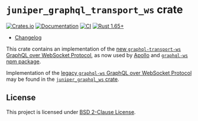 `juniper_graphql_transport_ws` crate
==========================

[![Crates.io](https://img.shields.io/crates/v/juniper_graphql_transport_ws.svg?maxAge=2592000)](https://crates.io/crates/juniper_graphql_transport_ws)
[![Documentation](https://docs.rs/juniper_graphql_transport_ws/badge.svg)](https://docs.rs/juniper_graphql_transport_ws)
[![CI](https://github.com/graphql-rust/juniper/workflows/CI/badge.svg?branch=master "CI")](https://github.com/graphql-rust/juniper/actions?query=workflow%3ACI+branch%3Amaster)
[![Rust 1.65+](https://img.shields.io/badge/rustc-1.65+-lightgray.svg "Rust 1.65+")](https://blog.rust-lang.org/2022/11/03/Rust-1.65.0.html)

- [Changelog](https://github.com/graphql-rust/juniper/blob/master/juniper_graphql_transport_ws/CHANGELOG.md)

This crate contains an implementation of the [new `graphql-transport-ws` GraphQL over WebSocket Protocol][new], as now used by [Apollo] and [`graphql-ws` npm package].

Implementation of the [legacy `graphql-ws` GraphQL over WebSocket Protocol][old] may be found in the [`juniper_graphql_ws` crate].




## License

This project is licensed under [BSD 2-Clause License](https://github.com/graphql-rust/juniper/blob/master/juniper_graphql_transport_ws/LICENSE).




[`graphql-ws` npm package]: https://npmjs.com/package/graphql-ws
[`juniper_graphql_ws` crate]: https://docs.rs/juniper_graphql_ws
[Apollo]: https://www.apollographql.com
[new]: https://github.com/enisdenjo/graphql-ws/blob/v5.14.0/PROTOCOL.md
[old]: https://github.com/apollographql/subscriptions-transport-ws/blob/0ce7a1e1eb687fe51214483e4735f50a2f2d5c79/PROTOCOL.md
